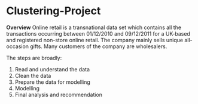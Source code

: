 # Clustering-Project

**Overview**
Online retail is a transnational data set which contains all the transactions occurring between 01/12/2010 and 09/12/2011 for a UK-based and registered non-store online retail. The company mainly sells unique all-occasion gifts. Many customers of the company are wholesalers.

The steps are broadly:
 1) Read and understand the data
 2) Clean the data
 3) Prepare the data for modelling
 4) Modelling
 5) Final analysis and recommendation
